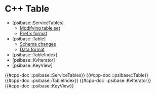 # C++ Table

- [psibase::ServiceTables]
  - [Modifying table set](#modifying-table-set)
  - [Prefix format](#prefix-format)
- [psibase::Table]
  - [Schema changes](#schema-changes)
  - [Data format](#data-format)
- [psibase::TableIndex]
- [psibase::KvIterator]
- [psibase::KeyView]

{{#cpp-doc ::psibase::ServiceTables}}
{{#cpp-doc ::psibase::Table}}
{{#cpp-doc ::psibase::TableIndex}}
{{#cpp-doc ::psibase::KvIterator}}
{{#cpp-doc ::psibase::KeyView}}
